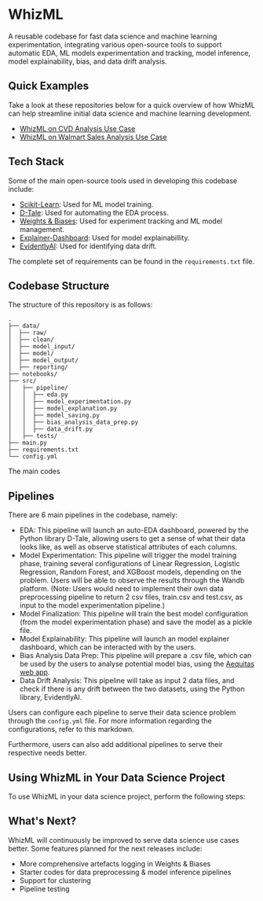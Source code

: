 # WhizML

A reusable codebase for fast data science and machine learning experimentation,
integrating various open-source tools to support automatic EDA, ML models experimentation
and tracking, model inference, model explainability, bias, and data drift analysis.


## Quick Examples

Take a look at these repositories below for a quick overview of how WhizML can
help streamline initial data science and machine learning development.
- [WhizML on CVD Analysis Use Case](https://github.com/Gianatmaja/WhizML-CVD_Analysis/tree/main)
- [WhizML on Walmart Sales Analysis Use Case](https://github.com/Gianatmaja/WhizML-Walmart_Sales/tree/main)

## Tech Stack

Some of the main open-source tools used in developing this codebase include:

- [Scikit-Learn](https://scikit-learn.org/stable/): Used for ML model training.
- [D-Tale](https://pypi.org/project/dtale/): Used for automating the EDA process.
- [Weights & Biases](https://docs.wandb.ai/): Used for experiment tracking and ML model management.
- [Explainer-Dashboard](https://explainerdashboard.readthedocs.io/en/latest/): Used for model explainabillity.
- [EvidentlyAI](https://www.evidentlyai.com/): Used for identifying data drift.

The complete set of requirements can be found in the `requirements.txt` file.

## Codebase Structure
The structure of this repository is as follows:

    .
    ├── data/  
    │  ├── raw/                            
    │  ├── clean/    
    │  ├── model_input/
    │  ├── model/
    │  ├── model_output/          
    │  ├── reporting/                    
    ├── notebooks/
    ├── src/
    │   ├── pipeline/
    │   │  ├── eda.py
    │   │  ├── model_experimentation.py
    │   │  ├── model_explanation.py
    │   │  ├── model_saving.py
    │   │  ├── bias_analysis_data_prep.py
    │   │  ├── data_drift.py
    │   ├── tests/
    ├── main.py    
    ├── requirements.txt
    └── config.yml

The main codes 

## Pipelines

There are 6 main pipelines in the codebase, namely:

- EDA: This pipeline will launch an auto-EDA dashboard, powered by the Python library D-Tale, allowing users
to get a sense of what their data looks like, as well as observe statistical attributes of each columns.
- Model Experimentation: This pipeline will trigger the model training phase, training several configurations
of Linear Regression, Logistic Regression, Random Forest, and XGBoost models, depending on the problem. Users
will be able to observe the results through the Wandb platform. (Note: Users would need to implement their own
data preprocessing pipeline to return 2 csv files, train.csv and test.csv, as input to the model experimentation
pipeline.)
- Model Finalization: This pipeline will train the best model configuration (from the model experimentation phase)
and save the model as a pickle file.
- Model Explainability: This pipeline will launch an model explainer dashboard, which can be interacted with by
the users.
- Bias Analysis Data Prep: This pipeline will prepare a .csv file, which can be used by the users to analyse
potential model bias, using the [Aequitas web app](http://aequitas.dssg.io/).
- Data Drift Analysis: This pipeline will take as input 2 data files, and check if there is any drift between
the two datasets, using the Python library, EvidentlyAI.

Users can configure each pipeline to serve their data science problem through the `config.yml` file. For more 
information regarding the configurations, refer to this markdown.

Furthermore, users can also add additional pipelines to serve their respective needs better.

## Using WhizML in Your Data Science Project
To use WhizML in your data science project, perform the following steps:


## What's Next?
WhizML will continuously be improved to serve data science use cases better. Some features planned for the next
releases include:
- More comprehensive artefacts logging in Weights & Biases
- Starter codes for data preprocessing & model inference pipelines
- Support for clustering
- Pipeline testing
